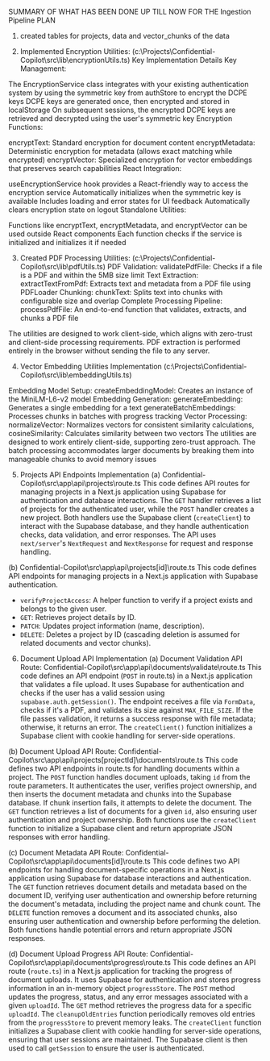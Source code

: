 SUMMARY OF WHAT HAS BEEN DONE UP TILL NOW FOR THE Ingestion Pipeline PLAN

1. created tables for projects, data and vector_chunks of the data

2. Implemented Encryption Utilities: (c:\Projects\Confidential-Copilot\src\lib\encryptionUtils.ts)
Key Implementation Details
Key Management:

The EncryptionService class integrates with your existing authentication system by using the symmetric key from authStore to encrypt the DCPE keys
DCPE keys are generated once, then encrypted and stored in localStorage
On subsequent sessions, the encrypted DCPE keys are retrieved and decrypted using the user's symmetric key
Encryption Functions:

encryptText: Standard encryption for document content
encryptMetadata: Deterministic encryption for metadata (allows exact matching while encrypted)
encryptVector: Specialized encryption for vector embeddings that preserves search capabilities
React Integration:

useEncryptionService hook provides a React-friendly way to access the encryption service
Automatically initializes when the symmetric key is available
Includes loading and error states for UI feedback
Automatically clears encryption state on logout
Standalone Utilities:

Functions like encryptText, encryptMetadata, and encryptVector can be used outside React components
Each function checks if the service is initialized and initializes it if needed

3. Created PDF Processing Utilities: (c:\Projects\Confidential-Copilot\src\lib\pdfUtils.ts)
PDF Validation: validatePdfFile: Checks if a file is a PDF and within the 5MB size limit
Text Extraction: extractTextFromPdf: Extracts text and metadata from a PDF file using PDFLoader
Chunking: chunkText: Splits text into chunks with configurable size and overlap
Complete Processing Pipeline: processPdfFile: An end-to-end function that validates, extracts, and chunks a PDF file

The utilities are designed to work client-side, which aligns with zero-trust and client-side processing requirements. PDF extraction is performed entirely in the browser without sending the file to any server.

4. Vector Embedding Utilities Implementation (c:\Projects\Confidential-Copilot\src\lib\embeddingUtils.ts)

Embedding Model Setup: createEmbeddingModel: Creates an instance of the MiniLM-L6-v2 model
Embedding Generation: generateEmbedding: Generates a single embedding for a text
generateBatchEmbeddings: Processes chunks in batches with progress tracking
Vector Processing: normalizeVector: Normalizes vectors for consistent similarity calculations, cosineSimilarity: Calculates similarity between two vectors
The utilities are designed to work entirely client-side, supporting zero-trust approach. The batch processing accommodates larger documents by breaking them into manageable chunks to avoid memory issues

5. Projects API Endpoints Implementation
(a) Confidential-Copilot\src\app\api\projects\route.ts
This code defines API routes for managing projects in a Next.js application using Supabase for authentication and database interactions. 
The `GET` handler retrieves a list of projects for the authenticated user, while the `POST` handler creates a new project. 
Both handlers use the Supabase client (`createClient`) to interact with the Supabase database, and they handle authentication checks, data validation,
and error responses. The API uses `next/server`'s `NextRequest` and `NextResponse` for request and response handling.

(b) Confidential-Copilot\src\app\api\projects\[id]\route.ts
This code defines API endpoints for managing projects in a Next.js application with Supabase authentication.
-   `verifyProjectAccess`: A helper function to verify if a project exists and belongs to the given user.
-   `GET`: Retrieves project details by ID.
-   `PATCH`: Updates project information (name, description).
-   `DELETE`: Deletes a project by ID (cascading deletion is assumed for related documents and vector chunks).

6. Document Upload API Implementation
(a) Document Validation API Route: Confidential-Copilot\src\app\api\documents\validate\route.ts
This code defines an API endpoint (`POST` in route.ts) in a Next.js application that validates a file upload. It uses Supabase for authentication and checks if the user has a valid session using `supabase.auth.getSession()`. The endpoint receives a file via `FormData`, checks if it's a PDF, and validates its size against `MAX_FILE_SIZE`. If the file passes validation, it returns a success response with file metadata; otherwise, it returns an error. The `createClient()` function initializes a Supabase client with cookie handling for server-side operations.

(b) Document Upload API Route: 
Confidential-Copilot\src\app\api\projects\[projectId]\documents\route.ts
This code defines two API endpoints in route.ts for handling documents within a project. The `POST` function handles document uploads, taking `id` from the route parameters. It authenticates the user, verifies project ownership, and then inserts the document metadata and chunks into the Supabase database. If chunk insertion fails, it attempts to delete the document. The `GET` function retrieves a list of documents for a given `id`, also ensuring user authentication and project ownership. Both functions use the `createClient` function to initialize a Supabase client and return appropriate JSON responses with error handling.

(c) Document Metadata API Route: 
Confidential-Copilot\src\app\api\documents\[id]\route.ts
This code defines two API endpoints for handling document-specific operations in a Next.js application using Supabase for database interactions and authentication. The `GET` function retrieves document details and metadata based on the document ID, verifying user authentication and ownership before returning the document's metadata, including the project name and chunk count. The `DELETE` function removes a document and its associated chunks, also ensuring user authentication and ownership before performing the deletion. Both functions handle potential errors and return appropriate JSON responses.

(d) Document Upload Progress API Route: Confidential-Copilot\src\app\api\documents\progress\route.ts
This code defines an API route (`route.ts`) in a Next.js application for tracking the progress of document uploads. It uses Supabase for authentication and stores progress information in an in-memory object `progressStore`. The `POST` method updates the progress, status, and any error messages associated with a given `uploadId`. The `GET` method retrieves the progress data for a specific `uploadId`. The `cleanupOldEntries` function periodically removes old entries from the `progressStore` to prevent memory leaks. The `createClient` function initializes a Supabase client with cookie handling for server-side operations, ensuring that user sessions are maintained. The Supabase client is then used to call `getSession` to ensure the user is authenticated.



